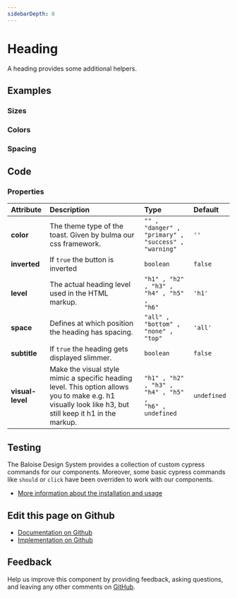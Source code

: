 ```yaml
---
sidebarDepth: 0
---
```


# Heading


<!-- START: human documentation top -->

A heading provides some additional helpers.

<!-- END: human documentation top -->

<ClientOnly><docs-component-tabs></docs-component-tabs></ClientOnly>


## Examples

### Sizes

<ClientOnly><docs-demo-bal-heading-52></docs-demo-bal-heading-52></ClientOnly>


### Colors

<ClientOnly><docs-demo-bal-heading-53></docs-demo-bal-heading-53></ClientOnly>


### Spacing

<ClientOnly><docs-demo-bal-heading-54></docs-demo-bal-heading-54></ClientOnly>



## Code



### Properties


| Attribute        | Description                                                                                                                                             | Type                                                             | Default                |
| :--------------- | :------------------------------------------------------------------------------------------------------------------------------------------------------ | :--------------------------------------------------------------- | :--------------------- |
| **color**        | The theme type of the toast. Given by bulma our css framework.                                                                                          | <code>"" , "danger" , "primary" , "success" , "warning"</code>   | <code>''</code>        |
| **inverted**     | If `true` the button is inverted                                                                                                                        | <code>boolean</code>                                             | <code>false</code>     |
| **level**        | The actual heading level used in the HTML markup.                                                                                                       | <code>"h1" , "h2" , "h3" , "h4" , "h5" , "h6"</code>             | <code>'h1'</code>      |
| **space**        | Defines at which position the heading has spacing.                                                                                                      | <code>"all" , "bottom" , "none" , "top"</code>                   | <code>'all'</code>     |
| **subtitle**     | If `true` the heading gets displayed slimmer.                                                                                                           | <code>boolean</code>                                             | <code>false</code>     |
| **visual-level** | Make the visual style mimic a specific heading level. This option allows you to make e.g. h1 visually look like h3, but still keep it h1 in the markup. | <code>"h1" , "h2" , "h3" , "h4" , "h5" , "h6" , undefined</code> | <code>undefined</code> |

## Testing

The Baloise Design System provides a collection of custom cypress commands for our components. Moreover, some basic cypress commands like `should` or `click` have been overriden to work with our components.

- [More information about the installation and usage](/components/tooling/testing.html)



## Edit this page on Github

* [Documentation on Github](https://github.com/baloise/design-system/blob/master/docs/src/components/components/bal-heading.md)
* [Implementation on Github](https://github.com/baloise/design-system/blob/master/packages/components/src/components/bal-heading)

## Feedback

Help us improve this component by providing feedback, asking questions, and leaving any other comments on [GitHub](https://github.com/baloise/design-system/issues/new).


